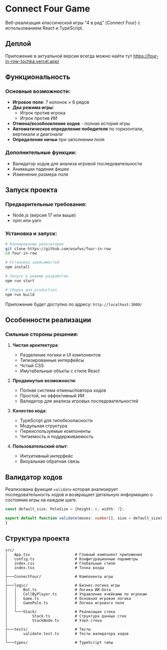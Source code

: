 # Connect Four Game

Веб-реализация классической игры "4 в ряд" (Connect Four) с использованием React и TypeScript.

## Деплой

Приложение в актуальной версии всегда можно найти тут
https://four-in-row-tochka.vercel.app/

## Функциональность

### Основные возможности:

- **Игровое поле**: 7 колонок × 6 рядов
- **Два режима игры**:
    - Игрок против игрока
    - Игрок против ИИ
- **Отмена/возобновление ходов** - полная история игры
- **Автоматическое определение победителя** по горизонтали, вертикали и диагонали
- **Определение ничьи** при заполнении поля

### Дополнительные функции:

- Валидатор ходов для анализа игровой последовательности
- Анимации падения фишек
- Изменение размера поля

## Запуск проекта

### Предварительные требования:

- Node.js (версия 17 или выше)
- npm или yarn

### Установка и запуск:

```bash
# Клонирование репозитория
git clone https://github.com/wswfws/four-in-row
cd four-in-row

# Установка зависимостей
npm install

# Запуск в режиме разработки
npm run start

# Сборка для production
npm run build
```

Приложение будет доступно по адресу: `http://localhost:3000/`

## Особенности реализации

### Сильные стороны решения:

1. **Чистая архитектура**:
    - Разделение логики и UI компонентов
    - Типизированные интерфейсы
    - Чстый CSS
    - Имутабельные объкты с стиле React

2. **Продвинутые возможности**:
    - Полная система отмены/повтора ходов
    - Простой, но эффективный ИИ
    - Валидатор для анализа игровых последовательностей

3. **Качество кода**:
    - TypeScript для типобезопасности
    - Модульная структура
    - Переиспользуемые компоненты
    - Читаемость и поддерживаемость

4. **Пользовательский опыт**:
    - Интуитивный интерфейс
    - Визуальная обратная связь

## Валидатор ходов

Реализована функция `validate` которая анализирует последовательность ходов и возвращает детальную информацию о
состоянии игры на каждом шаге.

```typescript
const default_size: PoleSize = {height: 6, width: 7};

export default function validate(moves: number[], size = default_size): { [p: string]: GameState } {
}
```

## Структура проекта

```
src/
│   App.tsx                    # Главный компонент приложения
│   config.ts                  # Конфигурационные параметры
│   index.css                  # Глобальные стили
│   index.tsx                  # Точка входа
│
├───ConnectFour/               # Компоненты игры
│
├───logic/                     # Бизнес-логика игры
│   │   Bot.ts                 # Логика ИИ-ботa
│   │   CellByPlayer.ts        # Управление ячейками по игрокам
│   │   Game.ts                # Основная игровая логика
│   │   GamePole.ts            # Логика игрового поля
│   │
│   └───Stack/                 # Реализация стека
│           Stack.ts           # Структура данных стек
│           StackNode.ts       # Узел стека
│
├───tests/                     # Тесты
│       validate.test.ts       # Тесты валидатора ходов
│
└───types/                     # TypeScript типы
```